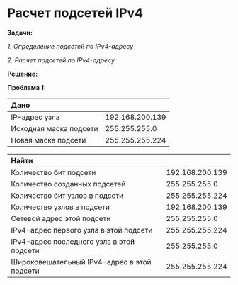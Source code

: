 # Расчет подсетей IPv4

**Задачи:**

  *1. Определение подсетей по IPv4-адресу*
  
  *2. Расчет подсетей по IPv4-адресу*
  
  **Решение:**
  
  **Проблема 1:**
  
| Дано                     |                    |
| :------------------------|:-------------------|
| IP-адрес узла            | 192.168.200.139    |
| Исходная маска подсети   | 255.255.255.0      |
| Новая маска подсети      | 255.255.255.224    |

| Найти                                            |                    |
| :------------------------------------------------|:-------------------|
| Количество бит подсети                           | 192.168.200.139    |
| Количество созданных подсетей                    | 255.255.255.0      |
| Количество бит узлов в подсети                   | 255.255.255.224    |
| Количество узлов в подсети                       | 192.168.200.139    |
| Сетевой адрес этой подсети                       | 255.255.255.0      |
| IPv4-адрес первого узла в этой подсети           | 255.255.255.224    |
| IPv4-адрес последнего узла в этой подсети        | 255.255.255.0      |
| Широковещательный IPv4-адрес в этой подсети      | 255.255.255.224    |
